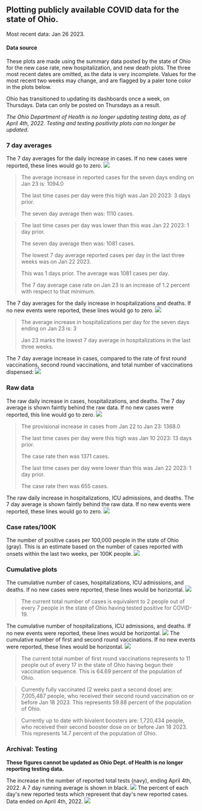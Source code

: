 ## Plotting publicly available COVID data for the state of Ohio. 

Most recent data: Jan 26 2023. 

#### Data source
These plots are made using the summary data posted by the state of Ohio for the new case rate,
    new hospitalization, and new death plots. The three most recent dates are omitted, as the data is very incomplete. Values for the most recent two weeks may change, and are flagged by a paler tone color in the plots below. 

Ohio has transitioned to updating its dashboards once a week, on Thursdays. Data can only be posted on Thursdays as a result. 

*The Ohio Department of Health is no longer updating testing data, as of April 4th, 2022. Testing and testing positivity plots can no longer be updated.* 

### 7 day averages
The 7 day averages for the daily increase in cases. If no new cases were reported, these lines would go to zero.
![](7dayaverage_cases.png)

>The average increase in reported cases for the seven days ending on Jan 23 is: 1094.0
>
>The last time cases per day were this high was Jan 20 2023: 3 days prior.
>
>The seven day average then was: 1110 cases.

>
>The last time cases per day was lower than this was Jan 22 2023: 1 day prior.
>
>The seven day average then was: 1081 cases.
>
>The lowest 7 day average reported cases per day in the last three weeks was on Jan 22 2023.
>
>This was 1 days prior. The average was 1081 cases per day.
>
>The 7 day average case rate on Jan 23 is an increase of 1.2 percent with respect to that minimum.

The 7 day averages for the daily increase in hospitalizations and deaths. If no new events were reported, these lines would go to zero.
![](7dayaverage_hospital.png)

>The average increase in hospitalizations per day for the seven days ending on Jan 23 is: 3
>
>Jan 23 marks the lowest 7 day average in hospitalizations in the last three weeks.

The 7 day average increase in cases, compared to the rate of first round vaccinations, second round vaccinations, and total number of vaccinations dispensed:
![](DailyVaccinationsCases.png)

### Raw data
The raw daily increase in cases, hospitalizations, and deaths. The 7 day average is shown faintly behind the raw data. If no new cases were reported, this line would go to zero.
![](DailyCases.png)

>The provisional increase in cases from Jan 22 to Jan 23: 1368.0 
>
>The last time cases per day were this high was Jan 10 2023: 13 days prior. 
>
>The case rate then was 1371 cases.
>
>The last time cases per day were lower than this was Jan 22 2023: 1 day prior. 
>
>The case rate then was 655 cases.

The raw daily increase in hospitalizations, ICU admissions, and deaths. The 7 day average is shown faintly behind the raw data. If no new events were reported, these lines would go to zero.
![](DailyHospitalizations.png)

### Case rates/100K 

The number of positive cases per 100,000 people in the state of Ohio (gray). This is an estimate based on the number of cases reported with onsets within the last two weeks, per 100K people.
![](7dayaverage_rate.png)
### Cumulative plots
The cumulative number of cases, hospitalizations, ICU admissions, and deaths. If no new cases were reported, these lines would be horizontal.
![](Cases.png)

>The current total number of cases is equivalent to 2 people out of every 7 people in the state of Ohio having tested positive for COVID-19.

The cumulative number of hospitalizations, ICU admissions, and deaths. If no new events were reported, these lines would be horizontal.
![](Hospitalizations.png)
The cumulative number of first and second round vaccinations. If no new events were reported, these lines would be horizontal.
![](Vaccinations.png)

>The current total number of first round vaccinations represents to 11 people out of every 17 in the state of Ohio having begun their vaccination sequence.
>This is 64.69 percent of the population of Ohio.

>Currently fully vaccinated (2 weeks past a second dose) are: 7,005,487 people, who received their second round vaccination on or before Jan 18 2023.
>This represents 59.88 percent of the population of Ohio.

>Currently up to date with bivalent boosters are: 1,720,434 people, who received their second booster dose on or before Jan 18 2023.
>This represents 14.7 percent of the population of Ohio.

### Archival: Testing
**These figures cannot be updated as Ohio Dept. of Health is no longer reporting testing data.**

The increase in the number of reported total tests (navy), ending April 4th, 2022. A 7 day running average is shown in black.
![](DailyTests.png)
The percent of each day's new reported tests which represent that day's new reported cases. Data ended on April 4th, 2022.
![](percentpositive_tests.png)


